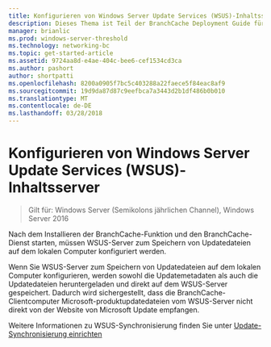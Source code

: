 ```yaml
---
title: Konfigurieren von Windows Server Update Services (WSUS)-Inhaltsserver
description: Dieses Thema ist Teil der BranchCache Deployment Guide für Windows Server 2016, der veranschaulicht, wie Sie BranchCache im verteilten und gehosteter cachemodi zum Optimieren der WAN-Bandbreite in Zweigstellen bereitstellen.
manager: brianlic
ms.prod: windows-server-threshold
ms.technology: networking-bc
ms.topic: get-started-article
ms.assetid: 9724aa8d-e4ae-404c-bee6-cef1534cd3ca
ms.author: pashort
author: shortpatti
ms.openlocfilehash: 8200a0905f7bc5c403288a22faece5f84eac8af9
ms.sourcegitcommit: 19d9da87d87c9eefbca7a3443d2b1df486b0b010
ms.translationtype: MT
ms.contentlocale: de-DE
ms.lasthandoff: 03/28/2018
---
```

# <a name="configure-windows-server-update-services-wsus-content-servers"></a>Konfigurieren von Windows Server Update Services (WSUS)-Inhaltsserver

>Gilt für: Windows Server (Semikolons jährlichen Channel), Windows Server 2016

Nach dem Installieren der BranchCache-Funktion und den BranchCache-Dienst starten, müssen WSUS-Server zum Speichern von Updatedateien auf dem lokalen Computer konfiguriert werden. 

Wenn Sie WSUS-Server zum Speichern von Updatedateien auf dem lokalen Computer konfigurieren, werden sowohl die Updatemetadaten als auch die Updatedateien heruntergeladen und direkt auf dem WSUS-Server gespeichert. Dadurch wird sichergestellt, dass die BranchCache-Clientcomputer Microsoft-produktupdatedateien vom WSUS-Server nicht direkt von der Website von Microsoft Update empfangen.  
  
Weitere Informationen zu WSUS-Synchronisierung finden Sie unter [Update-Synchronisierung einrichten](https://technet.microsoft.com/en-us/library/mt612311.aspx)  